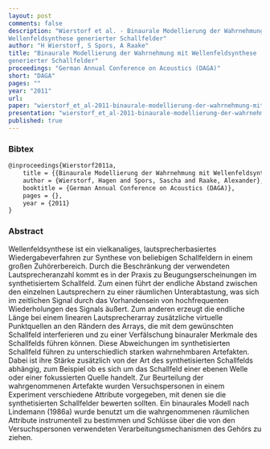 ```yaml
---
layout: post
comments: false
description: "Wierstorf et al. - Binaurale Modellierung der Wahrnehmung mit
Wellenfeldsynthese generierter Schallfelder"
author: "H Wierstorf, S Spors, A Raake"
title: "Binaurale Modellierung der Wahrnehmung mit Wellenfeldsynthese
generierter Schallfelder"
proceedings: "German Annual Conference on Acoustics (DAGA)"
short: "DAGA"
pages: ""
year: "2011"
url: 
paper: "wierstorf_et_al-2011-binaurale-modellierung-der-wahrnehmung-mit-wfs-generierter-schallfelder.pdf"
presentation: "wierstorf_et_al-2011-binaurale-modellierung-der-wahrnehmung-mit-wfs-generierter-schallfelder-presentation.pdf"
published: true
---
```


### Bibtex

```latex
@inproceedings{Wierstorf2011a,
    title = {{Binaurale Modellierung der Wahrnehmung mit Wellenfeldsynthese generierter Schallfelder}},
    author = {Wierstorf, Hagen and Spors, Sascha and Raake, Alexander},
    booktitle = {German Annual Conference on Acoustics (DAGA)},
    pages = {},
    year = {2011}
}
```

### Abstract

Wellenfeldsynthese ist ein vielkanaliges, lautsprecherbasiertes
Wiedergabeverfahren zur Synthese von beliebigen Schallfeldern in einem großen
Zuhörerbereich.   Durch die Beschränkung der verwendeten Lautsprecheranzahl
kommt es in der Praxis zu Beugungserscheinungen im synthetisiertem Schallfeld.
Zum einen führt der endliche Abstand zwischen den einzelnen Lautsprechern zu
einer räumlichen Unterabtastung, was sich im zeitlichen Signal durch das
Vorhandensein von hochfrequenten Wiederholungen des Signals äußert.  Zum anderen
erzeugt die endliche Länge bei einem linearen Lautsprecherarray zusätzliche
virtuelle Punktquellen an den Rändern des Arrays, die mit dem gewünschten
Schallfeld interferieren und zu einer Verfälschung binauraler Merkmale des
Schallfelds führen können.  Diese Abweichungen im synthetisierten Schallfeld
führen zu unterschiedlich starken wahrnehmbaren Artefakten.  Dabei ist ihre
Stärke zusätzlich von der Art des synthetisierten Schallfelds abhängig, zum
Beispiel ob es sich um das Schallfeld einer ebenen Welle oder einer fokussierten
Quelle handelt.  Zur Beurteilung der wahrgenommenen Artefakte wurden
Versuchspersonen in einem Experiment verschiedene Attribute vorgegeben, mit
denen sie die synthetisierten Schallfelder bewerten sollten.  Ein binaurales
Modell nach Lindemann (1986a) wurde benutzt um die wahrgenommenen räumlichen
Attribute instrumentell zu bestimmen und Schlüsse über die von den
Versuchspersonen verwendeten Verarbeitungsmechanismen des Gehörs zu ziehen.
